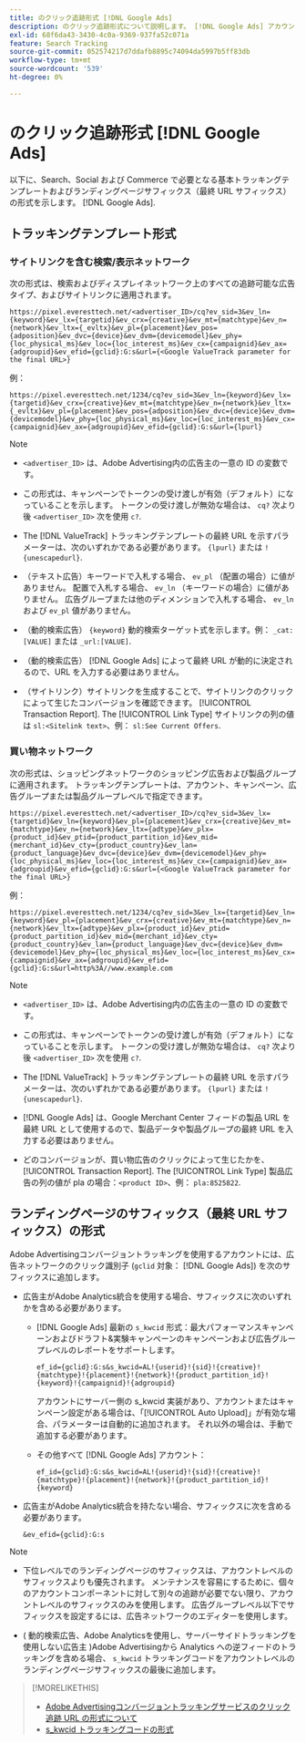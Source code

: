 ```yaml
---
title: のクリック追跡形式 [!DNL Google Ads]
description: のクリック追跡形式について説明します。 [!DNL Google Ads] アカウント。
exl-id: 68f6da43-3430-4c0a-9369-937fa52c071a
feature: Search Tracking
source-git-commit: 052574217d7ddafb8895c74094da5997b5ff83db
workflow-type: tm+mt
source-wordcount: '539'
ht-degree: 0%

---
```


# のクリック追跡形式 [!DNL Google Ads]

以下に、Search、Social および Commerce で必要となる基本トラッキングテンプレートおよびランディングページサフィックス（最終 URL サフィックス）の形式を示します。 [!DNL Google Ads].

## トラッキングテンプレート形式

### サイトリンクを含む検索/表示ネットワーク

次の形式は、検索およびディスプレイネットワーク上のすべての追跡可能な広告タイプ、およびサイトリンクに適用されます。

`https://pixel.everesttech.net/<advertiser_ID>/cq?ev_sid=3&ev_ln={keyword}&ev_lx={targetid}&ev_crx={creative}&ev_mt={matchtype}&ev_n={network}&ev_ltx={_evltx}&ev_pl={placement}&ev_pos={adposition}&ev_dvc={device}&ev_dvm={devicemodel}&ev_phy={loc_physical_ms}&ev_loc={loc_interest_ms}&ev_cx={campaignid}&ev_ax={adgroupid}&ev_efid={gclid}:G:s&url={<Google ValueTrack parameter for the final URL>}`

例：

`https://pixel.everesttech.net/1234/cq?ev_sid=3&ev_ln={keyword}&ev_lx={targetid}&ev_crx={creative}&ev_mt={matchtype}&ev_n={network}&ev_ltx={_evltx}&ev_pl={placement}&ev_pos={adposition}&ev_dvc={device}&ev_dvm={devicemodel}&ev_phy={loc_physical_ms}&ev_loc={loc_interest_ms}&ev_cx={campaignid}&ev_ax={adgroupid}&ev_efid={gclid}:G:s&url={lpurl}`

>[!NOTE]
>
>* `<advertiser_ID>` は、Adobe Advertising内の広告主の一意の ID の変数です。
>
>* この形式は、キャンペーンでトークンの受け渡しが有効（デフォルト）になっていることを示します。 トークンの受け渡しが無効な場合は、 `cq?` 次より後 `<advertiser_ID>` 次を使用 `c?`.
>
>* The [!DNL ValueTrack] トラッキングテンプレートの最終 URL を示すパラメーターは、次のいずれかである必要があります。 `{lpurl}` または `!{unescapedurl}`.
>
>* （テキスト広告）キーワードで入札する場合、 `ev_pl` （配置の場合）に値がありません。 配置で入札する場合、 `ev_ln` （キーワードの場合）に値がありません。 広告グループまたは他のディメンションで入札する場合、 `ev_ln` および `ev_pl` 値がありません。
>
>* （動的検索広告） `{keyword}` 動的検索ターゲット式を示します。例： `_cat:[VALUE]` または `_url:[VALUE]`.
>
>* （動的検索広告） [!DNL Google Ads] によって最終 URL が動的に決定されるので、URL を入力する必要はありません。
>
>* （サイトリンク）サイトリンクを生成することで、サイトリンクのクリックによって生じたコンバージョンを確認できます。 [!UICONTROL Transaction Report]. The [!UICONTROL Link Type] サイトリンクの列の値は `sl:<Sitelink text>`、例： `sl:See Current Offers`.

### 買い物ネットワーク

次の形式は、ショッピングネットワークのショッピング広告および製品グループに適用されます。 トラッキングテンプレートは、アカウント、キャンペーン、広告グループまたは製品グループレベルで指定できます。

`https://pixel.everesttech.net/<advertiser_ID>/cq?ev_sid=3&ev_lx={targetid}&ev_ln={keyword}&ev_pl={placement}&ev_crx={creative}&ev_mt={matchtype}&ev_n={network}&ev_ltx={adtype}&ev_plx={product_id}&ev_ptid={product_partition_id}&ev_mid={merchant_id}&ev_cty={product_country}&ev_lan={product_language}&ev_dvc={device}&ev_dvm={devicemodel}&ev_phy={loc_physical_ms}&ev_loc={loc_interest_ms}&ev_cx={campaignid}&ev_ax={adgroupid}&ev_efid={gclid}:G:s&url={<Google ValueTrack parameter for the final URL>}`

例：

`https://pixel.everesttech.net/1234/cq?ev_sid=3&ev_lx={targetid}&ev_ln={keyword}&ev_pl={placement}&ev_crx={creative}&ev_mt={matchtype}&ev_n={network}&ev_ltx={adtype}&ev_plx={product_id}&ev_ptid={product_partition_id}&ev_mid={merchant_id}&ev_cty={product_country}&ev_lan={product_language}&ev_dvc={device}&ev_dvm={devicemodel}&ev_phy={loc_physical_ms}&ev_loc={loc_interest_ms}&ev_cx={campaignid}&ev_ax={adgroupid}&ev_efid={gclid}:G:s&url=http%3A//www.example.com`

>[!NOTE]
>
>* `<advertiser_ID>` は、Adobe Advertising内の広告主の一意の ID の変数です。
>
>* この形式は、キャンペーンでトークンの受け渡しが有効（デフォルト）になっていることを示します。 トークンの受け渡しが無効な場合は、 `cq?` 次より後 `<advertiser_ID>` 次を使用 `c?`.
>
>* The [!DNL ValueTrack] トラッキングテンプレートの最終 URL を示すパラメーターは、次のいずれかである必要があります。 `{lpurl}` または `!{unescapedurl}`.
>
>* [!DNL Google Ads] は、Google Merchant Center フィードの製品 URL を最終 URL として使用するので、製品データや製品グループの最終 URL を入力する必要はありません。
>
>* どのコンバージョンが、買い物広告のクリックによって生じたかを、 [!UICONTROL Transaction Report]. The [!UICONTROL Link Type] 製品広告の列の値が pla の場合：`<product ID>`、例： `pla:8525822`.

## ランディングページのサフィックス（最終 URL サフィックス）の形式

Adobe Advertisingコンバージョントラッキングを使用するアカウントには、広告ネットワークのクリック識別子 (`gclid` 対象： [!DNL Google Ads]) を次のサフィックスに追加します。

* 広告主がAdobe Analytics統合を使用する場合、サフィックスに次のいずれかを含める必要があります。

   * [!DNL Google Ads] 最新の `s_kwcid` 形式：最大パフォーマンスキャンペーンおよびドラフト&amp;実験キャンペーンのキャンペーンおよび広告グループレベルのレポートをサポートします。

     `ef_id={gclid}:G:s&s_kwcid=AL!{userid}!{sid}!{creative}!{matchtype}!{placement}!{network}!{product_partition_id}!{keyword}!{campaignid}!{adgroupid}`

     アカウントにサーバー側の s_kwcid 実装があり、アカウントまたはキャンペーン設定がある場合は、「[!UICONTROL Auto Upload]」が有効な場合、パラメーターは自動的に追加されます。 それ以外の場合は、手動で追加する必要があります。

   * その他すべて [!DNL Google Ads] アカウント：

     `ef_id={gclid}:G:s&s_kwcid=AL!{userid}!{sid}!{creative}!{matchtype}!{placement}!{network}!{product_partition_id}!{keyword}`

* 広告主がAdobe Analytics統合を持たない場合、サフィックスに次を含める必要があります。

  `&ev_efid={gclid}:G:s`

>[!NOTE]
>
>* 下位レベルでのランディングページのサフィックスは、アカウントレベルのサフィックスよりも優先されます。 メンテナンスを容易にするために、個々のアカウントコンポーネントに対して別々の追跡が必要でない限り、アカウントレベルのサフィックスのみを使用します。 広告グループレベル以下でサフィックスを設定するには、広告ネットワークのエディターを使用します。
>
>* ( 動的検索広告、Adobe Analyticsを使用し、サーバーサイドトラッキングを使用しない広告主 )Adobe Advertisingから Analytics への逆フィードのトラッキングを含める場合、 `s_kwcid` トラッキングコードをアカウントレベルのランディングページサフィックスの最後に追加します。

>[!MORELIKETHIS]
>
>* [Adobe Advertisingコンバージョントラッキングサービスのクリック追跡 URL の形式について](formats-click-tracking-about.md)
>* [s\_kwcid トラッキングコードの形式](skwcid-tracking-parameter.md)
